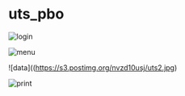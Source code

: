 # uts_pbo

![login](https://s27.postimg.org/vwlpa41er/uts.jpg)

![menu](https://s29.postimg.org/n3o8wnnc7/uts1.jpg)

![data]((https://s3.postimg.org/nvzd10usj/uts2.jpg)

![print](https://s9.postimg.org/b75weqhan/uts3.jpg)
